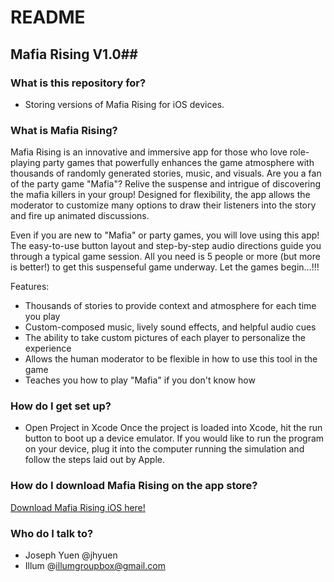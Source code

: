 # README #

## Mafia Rising V1.0##

### What is this repository for? ###

* Storing versions of Mafia Rising for iOS devices.

### What is Mafia Rising? ###
Mafia Rising is an innovative and immersive app for those who love role-playing party games that powerfully enhances the game atmosphere with thousands of randomly generated stories, music, and visuals. Are you a fan of the party game "Mafia"? Relive the suspense and intrigue of discovering the mafia killers in your group! Designed for flexibility, the app allows the moderator to customize many options to draw their listeners into the story and fire up animated discussions. 

Even if you are new to "Mafia" or party games, you will love using this app! The easy-to-use button layout and step-by-step audio directions guide you through a typical game session. All you need is 5 people or more (but more is better!) to get this suspenseful game underway. Let the games begin...!!!

Features:
* Thousands of stories to provide context and atmosphere for each time you play
* Custom-composed music, lively sound effects, and helpful audio cues
* The ability to take custom pictures of each player to personalize the experience
* Allows the human moderator to be flexible in how to use this tool in the game
* Teaches you how to play "Mafia" if you don't know how

### How do I get set up? ###

* Open Project in Xcode
Once the project is loaded into Xcode, hit the run button to boot up a device emulator. If you would like to run the program on your device, plug it into the computer running the simulation and follow the steps laid out by Apple.

### How do I download Mafia Rising on the app store? ###
[Download Mafia Rising iOS here!](https://itunes.apple.com/us/app/mafia-rising/id1402781106?ls=1&mt=8)

### Who do I talk to? ###

* Joseph Yuen @jhyuen
* Illum @illumgroupbox@gmail.com
